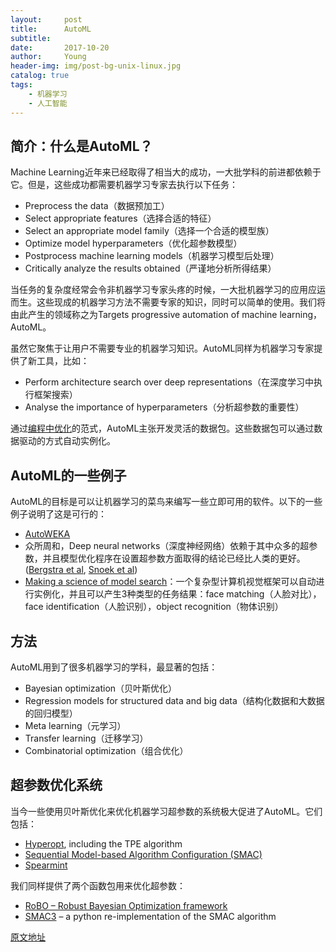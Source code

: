 ```yaml
---
layout:     post
title:      AutoML
subtitle:   
date:       2017-10-20
author:     Young
header-img: img/post-bg-unix-linux.jpg
catalog: true
tags:
    - 机器学习
    - 人工智能
---
```


## 简介：什么是AutoML？

Machine Learning近年来已经取得了相当大的成功，一大批学科的前进都依赖于它。但是，这些成功都需要机器学习专家去执行以下任务：
- Preprocess the data（数据预加工）
- Select appropriate features（选择合适的特征）
- Select an appropriate model family（选择一个合适的模型族）
- Optimize model hyperparameters（优化超参数模型）
- Postprocess machine learning models（机器学习模型后处理）
- Critically analyze the results obtained（严谨地分析所得结果）

当任务的复杂度经常会令非机器学习专家头疼的时候，一大批机器学习的应用应运而生。这些现成的机器学习方法不需要专家的知识，同时可以简单的使用。我们将由此产生的领域称之为Targets progressive automation of machine learning，AutoML。

虽然它聚焦于让用户不需要专业的机器学习知识。AutoML同样为机器学习专家提供了新工具，比如：
- Perform architecture search over deep representations（在深度学习中执行框架搜索）
- Analyse the importance of hyperparameters（分析超参数的重要性）

通过[编程中优化](http://www.prog-by-opt.net/)的范式，AutoML主张开发灵活的数据包。这些数据包可以通过数据驱动的方式自动实例化。

## AutoML的一些例子

AutoML的目标是可以让机器学习的菜鸟来编写一些立即可用的软件。以下的一些例子说明了这是可行的：
- [AutoWEKA](http://www.cs.ubc.ca/labs/beta/Projects/autoweka/)
- 众所周和，Deep neural networks（深度神经网络）依赖于其中众多的超参数，并且模型优化程序在设置超参数方面取得的结论已经比人类的更好。([Bergstra et al](http://books.nips.cc/papers/files/nips24/NIPS2011_1385.pdf), [Snoek et al](http://www.cs.toronto.edu/~jasper/bayesopt.pdf))
- [Making a science of model search](http://jmlr.org/proceedings/papers/v28/bergstra13.pdf)：一个复杂型计算机视觉框架可以自动进行实例化，并且可以产生3种类型的任务结果：face matching（人脸对比），face identification（人脸识别），object recognition（物体识别）

## 方法

AutoML用到了很多机器学习的学科，最显著的包括：
- Bayesian optimization（贝叶斯优化）
- Regression models for structured data and big data（结构化数据和大数据的回归模型）
- Meta learning（元学习）
- Transfer learning（迁移学习）
- Combinatorial optimization（组合优化）

## 超参数优化系统

当今一些使用贝叶斯优化来优化机器学习超参数的系统极大促进了AutoML。它们包括：
- [Hyperopt](http://jaberg.github.io/hyperopt/), including the TPE algorithm
- [Sequential Model-based Algorithm Configuration (SMAC)](http://aclib.net/SMAC/)
- [Spearmint](https://github.com/JasperSnoek/spearmint)

我们同样提供了两个函数包用来优化超参数：
- [RoBO – Robust Bayesian Optimization framework](http://www.ml4aad.org/automl/robo/)
- [SMAC3](https://github.com/automl/SMAC3) – a python re-implementation of the SMAC algorithm

[原文地址](http://www.ml4aad.org/automl/)